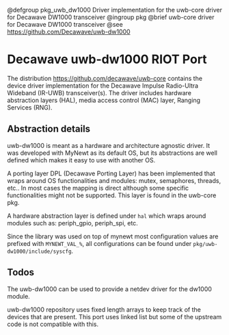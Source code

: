 @defgroup pkg_uwb_dw1000 Driver implementation for the uwb-core driver for Decawave DW1000 transceiver
@ingroup  pkg
@brief    uwb-core driver for Decawave DW1000 transceiver
@see      https://github.com/Decawave/uwb-dw1000

# Decawave uwb-dw1000 RIOT Port

The distribution https://github.com/decawave/uwb-core contains the
device driver implementation for the Decawave Impulse Radio-Ultra
Wideband (IR-UWB) transceiver(s). The driver includes hardware abstraction
layers (HAL), media access control (MAC) layer, Ranging Services (RNG).

## Abstraction details

uwb-dw1000 is meant as a hardware and architecture agnostic driver. It
was developed with MyNewt as its default OS, but its abstractions are
well defined which makes it easy to use with another OS.

A porting layer DPL (Decawave Porting Layer) has been implemented that
wraps around OS functionalities and modules: mutex, semaphores, threads,
etc.. In most cases the mapping is direct although some specific
functionalities might not be supported. This layer is found in the uwb-core
pkg.

A hardware abstraction layer is defined under `hal` which wraps around
modules such as: periph_gpio, periph_spi, etc.

Since the library was used on top of mynewt most configuration values
are prefixed with `MYNEWT_VAL_%`, all configurations can be found under
`pkg/uwb-dw1000/include/syscfg`.

## Todos

The uwb-dw1000 can be used to provide a netdev driver for the dw1000
module.

uwb-dw1000 repository uses fixed length arrays to keep track of the
devices that are present. This port uses linked list but some of the
upstream code is not compatible with this.
